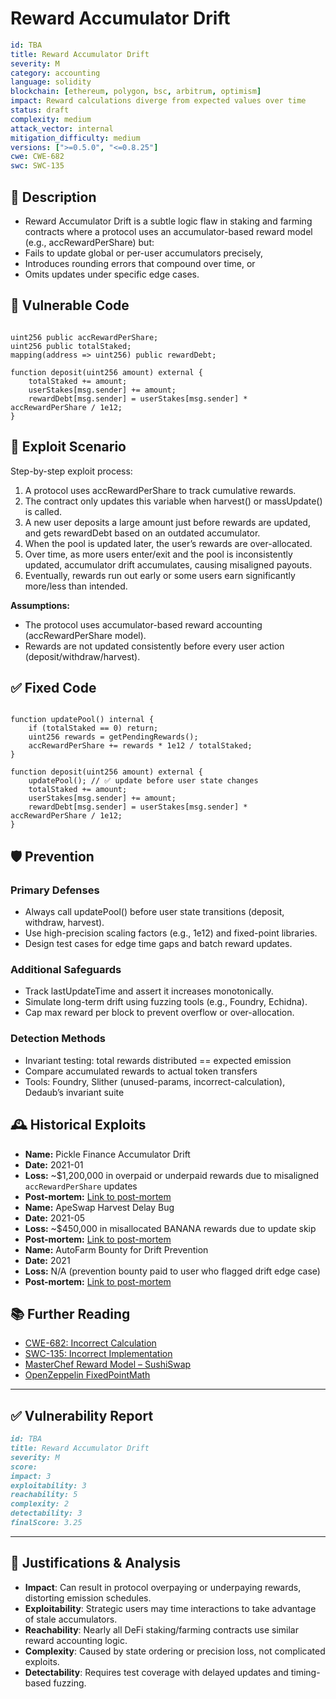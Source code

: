 # Reward Accumulator Drift

```YAML
id: TBA
title: Reward Accumulator Drift
severity: M
category: accounting
language: solidity
blockchain: [ethereum, polygon, bsc, arbitrum, optimism]
impact: Reward calculations diverge from expected values over time
status: draft
complexity: medium
attack_vector: internal
mitigation_difficulty: medium
versions: [">=0.5.0", "<=0.8.25"]
cwe: CWE-682
swc: SWC-135
```

## 📝 Description

- Reward Accumulator Drift is a subtle logic flaw in staking and farming contracts where a protocol uses an accumulator-based reward model (e.g., accRewardPerShare) but:
- Fails to update global or per-user accumulators precisely,
- Introduces rounding errors that compound over time, or
- Omits updates under specific edge cases.

## 🚨 Vulnerable Code

```solidity

uint256 public accRewardPerShare;
uint256 public totalStaked;
mapping(address => uint256) public rewardDebt;

function deposit(uint256 amount) external {
    totalStaked += amount;
    userStakes[msg.sender] += amount;
    rewardDebt[msg.sender] = userStakes[msg.sender] * accRewardPerShare / 1e12;
}
```

## 🧪 Exploit Scenario

Step-by-step exploit process:

1. A protocol uses accRewardPerShare to track cumulative rewards.
2. The contract only updates this variable when harvest() or massUpdate() is called.
3. A new user deposits a large amount just before rewards are updated, and gets rewardDebt based on an outdated accumulator.
4. When the pool is updated later, the user’s rewards are over-allocated.
5. Over time, as more users enter/exit and the pool is inconsistently updated, accumulator drift accumulates, causing misaligned payouts.
6. Eventually, rewards run out early or some users earn significantly more/less than intended.

**Assumptions:**

- The protocol uses accumulator-based reward accounting (accRewardPerShare model).
- Rewards are not updated consistently before every user action (deposit/withdraw/harvest).

## ✅ Fixed Code

```solidity

function updatePool() internal {
    if (totalStaked == 0) return;
    uint256 rewards = getPendingRewards();
    accRewardPerShare += rewards * 1e12 / totalStaked;
}

function deposit(uint256 amount) external {
    updatePool(); // ✅ update before user state changes
    totalStaked += amount;
    userStakes[msg.sender] += amount;
    rewardDebt[msg.sender] = userStakes[msg.sender] * accRewardPerShare / 1e12;
}
```

## 🛡️ Prevention

### Primary Defenses

- Always call updatePool() before user state transitions (deposit, withdraw, harvest).
- Use high-precision scaling factors (e.g., 1e12) and fixed-point libraries.
- Design test cases for edge time gaps and batch reward updates.

### Additional Safeguards

- Track lastUpdateTime and assert it increases monotonically.
- Simulate long-term drift using fuzzing tools (e.g., Foundry, Echidna).
- Cap max reward per block to prevent overflow or over-allocation.

### Detection Methods

- Invariant testing: total rewards distributed == expected emission
- Compare accumulated rewards to actual token transfers
- Tools: Foundry, Slither (unused-params, incorrect-calculation), Dedaub’s invariant suite

## 🕰️ Historical Exploits

- **Name:** Pickle Finance Accumulator Drift 
- **Date:** 2021-01 
- **Loss:** ~$1,200,000 in overpaid or underpaid rewards due to misaligned `accRewardPerShare` updates 
- **Post-mortem:** [Link to post-mortem](https://forum.pickle.finance/) 
- **Name:** ApeSwap Harvest Delay Bug 
- **Date:** 2021-05 
- **Loss:** ~$450,000 in misallocated BANANA rewards due to update skip 
- **Post-mortem:** [Link to post-mortem](https://medium.com/@apeswapfinance) 
- **Name:** AutoFarm Bounty for Drift Prevention 
- **Date:** 2021 
- **Loss:** N/A (prevention bounty paid to user who flagged drift edge case) 
- **Post-mortem:** [Link to post-mortem](https://github.com/autofarm-network)
  
## 📚 Further Reading

- [CWE-682: Incorrect Calculation](https://cwe.mitre.org/data/definitions/682.html) 
- [SWC-135: Incorrect Implementation](https://swcregistry.io/docs/SWC-135) 
- [MasterChef Reward Model – SushiSwap](https://github.com/sushiswap/masterchef) 
- [OpenZeppelin FixedPointMath](https://docs.openzeppelin.com/contracts/4.x/api/utils#SafeCast) 

---

## ✅ Vulnerability Report

```markdown
id: TBA
title: Reward Accumulator Drift
severity: M
score:
impact: 3  
exploitability: 3  
reachability: 5  
complexity: 2  
detectability: 3  
finalScore: 3.25
```

---

## 📄 Justifications & Analysis

- **Impact**: Can result in protocol overpaying or underpaying rewards, distorting emission schedules.
- **Exploitability**: Strategic users may time interactions to take advantage of stale accumulators.
- **Reachability**: Nearly all DeFi staking/farming contracts use similar reward accounting logic.
- **Complexity**: Caused by state ordering or precision loss, not complicated exploits.
- **Detectability**: Requires test coverage with delayed updates and timing-based fuzzing.

